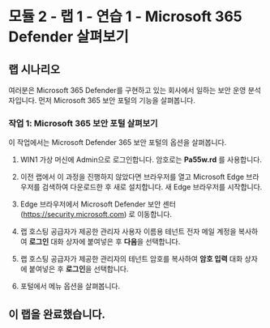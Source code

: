 ﻿# 모듈 2 - 랩 1 - 연습 1 - Microsoft 365 Defender 살펴보기 

## 랩 시나리오

여러분은 Microsoft 365 Defender를 구현하고 있는 회사에서 일하는 보안 운영 분석자입니다. 먼저 Microsoft 365 보안 포털의 기능을 살펴봅니다.

### 작업 1: Microsoft 365 보안 포털 살펴보기

이 작업에서는 Microsoft Defender 365 보안 포털의 옵션을 살펴봅니다.

1.  WIN1 가상 머신에 Admin으로 로그인합니다. 암호로는 **Pa55w.rd** 를 사용합니다.  

2.  이전 랩에서 이 과정을 진행하지 않았다면 브라우저를 열고 Microsoft Edge 브라우저를 검색하여 다운로드한 후 새로 설치합니다. 새 Edge 브라우저를 시작합니다.

3.  Edge 브라우저에서 Microsoft Defender 보안 센터 (https://security.microsoft.com) 로 이동합니다.

4. 랩 호스팅 공급자가 제공한 관리자 사용자 이름용 테넌트 전자 메일 계정을 복사하여 **로그인** 대화 상자에 붙여넣은 후 **다음**을 선택합니다.

5. 랩 호스팅 공급자가 제공한 관리자의 테넌트 암호를 복사하여 **암호 입력** 대화 상자에 붙여넣은 후 **로그인**을 선택합니다.

6. 포털에서 메뉴 옵션을 살펴봅니다.

## 이 랩을 완료했습니다.